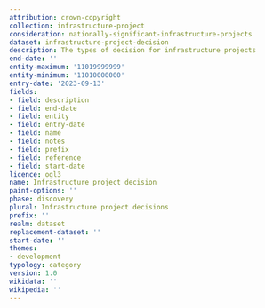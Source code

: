 ```yaml
---
attribution: crown-copyright
collection: infrastructure-project
consideration: nationally-significant-infrastructure-projects
dataset: infrastructure-project-decision
description: The types of decision for infrastructure projects
end-date: ''
entity-maximum: '11019999999'
entity-minimum: '11010000000'
entry-date: '2023-09-13'
fields:
- field: description
- field: end-date
- field: entity
- field: entry-date
- field: name
- field: notes
- field: prefix
- field: reference
- field: start-date
licence: ogl3
name: Infrastructure project decision
paint-options: ''
phase: discovery
plural: Infrastructure project decisions
prefix: ''
realm: dataset
replacement-dataset: ''
start-date: ''
themes:
- development
typology: category
version: 1.0
wikidata: ''
wikipedia: ''
---
```

